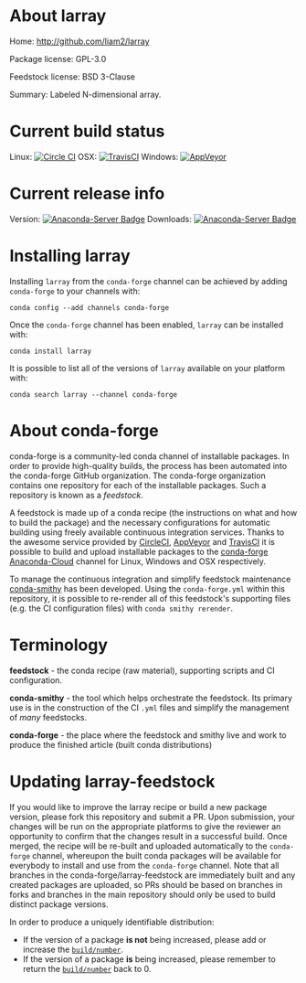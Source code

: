 About larray
============

Home: http://github.com/liam2/larray

Package license: GPL-3.0

Feedstock license: BSD 3-Clause

Summary: Labeled N-dimensional array.



Current build status
====================

Linux: [![Circle CI](https://circleci.com/gh/conda-forge/larray-feedstock.svg?style=shield)](https://circleci.com/gh/conda-forge/larray-feedstock)
OSX: [![TravisCI](https://travis-ci.org/conda-forge/larray-feedstock.svg?branch=master)](https://travis-ci.org/conda-forge/larray-feedstock)
Windows: [![AppVeyor](https://ci.appveyor.com/api/projects/status/github/conda-forge/larray-feedstock?svg=True)](https://ci.appveyor.com/project/conda-forge/larray-feedstock/branch/master)

Current release info
====================
Version: [![Anaconda-Server Badge](https://anaconda.org/conda-forge/larray/badges/version.svg)](https://anaconda.org/conda-forge/larray)
Downloads: [![Anaconda-Server Badge](https://anaconda.org/conda-forge/larray/badges/downloads.svg)](https://anaconda.org/conda-forge/larray)

Installing larray
=================

Installing `larray` from the `conda-forge` channel can be achieved by adding `conda-forge` to your channels with:

```
conda config --add channels conda-forge
```

Once the `conda-forge` channel has been enabled, `larray` can be installed with:

```
conda install larray
```

It is possible to list all of the versions of `larray` available on your platform with:

```
conda search larray --channel conda-forge
```


About conda-forge
=================

conda-forge is a community-led conda channel of installable packages.
In order to provide high-quality builds, the process has been automated into the
conda-forge GitHub organization. The conda-forge organization contains one repository
for each of the installable packages. Such a repository is known as a *feedstock*.

A feedstock is made up of a conda recipe (the instructions on what and how to build
the package) and the necessary configurations for automatic building using freely
available continuous integration services. Thanks to the awesome service provided by
[CircleCI](https://circleci.com/), [AppVeyor](http://www.appveyor.com/)
and [TravisCI](https://travis-ci.org/) it is possible to build and upload installable
packages to the [conda-forge](https://anaconda.org/conda-forge)
[Anaconda-Cloud](http://docs.anaconda.org/) channel for Linux, Windows and OSX respectively.

To manage the continuous integration and simplify feedstock maintenance
[conda-smithy](http://github.com/conda-forge/conda-smithy) has been developed.
Using the ``conda-forge.yml`` within this repository, it is possible to re-render all of
this feedstock's supporting files (e.g. the CI configuration files) with ``conda smithy rerender``.


Terminology
===========

**feedstock** - the conda recipe (raw material), supporting scripts and CI configuration.

**conda-smithy** - the tool which helps orchestrate the feedstock.
                   Its primary use is in the construction of the CI ``.yml`` files
                   and simplify the management of *many* feedstocks.

**conda-forge** - the place where the feedstock and smithy live and work to
                  produce the finished article (built conda distributions)


Updating larray-feedstock
=========================

If you would like to improve the larray recipe or build a new
package version, please fork this repository and submit a PR. Upon submission,
your changes will be run on the appropriate platforms to give the reviewer an
opportunity to confirm that the changes result in a successful build. Once
merged, the recipe will be re-built and uploaded automatically to the
`conda-forge` channel, whereupon the built conda packages will be available for
everybody to install and use from the `conda-forge` channel.
Note that all branches in the conda-forge/larray-feedstock are
immediately built and any created packages are uploaded, so PRs should be based
on branches in forks and branches in the main repository should only be used to
build distinct package versions.

In order to produce a uniquely identifiable distribution:
 * If the version of a package **is not** being increased, please add or increase
   the [``build/number``](http://conda.pydata.org/docs/building/meta-yaml.html#build-number-and-string).
 * If the version of a package **is** being increased, please remember to return
   the [``build/number``](http://conda.pydata.org/docs/building/meta-yaml.html#build-number-and-string)
   back to 0.
